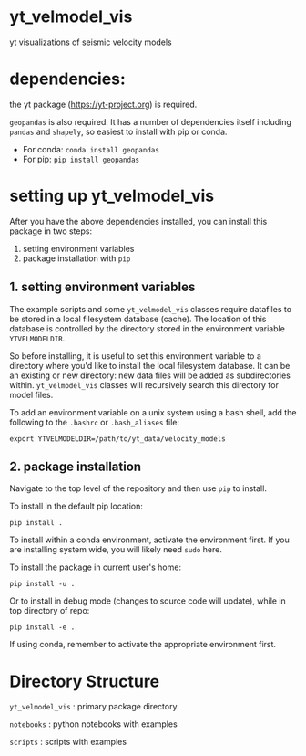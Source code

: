 # yt_velmodel_vis
yt visualizations of seismic velocity models

# dependencies:
the yt package (https://yt-project.org) is required.

`geopandas` is also required. It has a number of dependencies itself including `pandas` and `shapely`, so easiest
to install with pip or conda.

* For conda: `conda install geopandas`
* For pip: `pip install geopandas`

# setting up yt_velmodel_vis

After you have the above dependencies installed, you can install this package in two steps:
1. setting environment variables
2. package installation with `pip`

## 1. setting environment variables

The example scripts and some `yt_velmodel_vis` classes require datafiles to be stored in a local filesystem database (cache). The location of this database is controlled by the directory stored in the environment variable `YTVELMODELDIR`.

So before installing, it is useful to set this environment variable to a directory where you'd like to install the local filesystem database. It can be an existing or new directory: new data files will be added as subdirectories within. `yt_velmodel_vis` classes will recursively search this directory for model files.

To add an environment variable on a unix system using a bash shell, add the following to the `.bashrc` or `.bash_aliases` file:

```
export YTVELMODELDIR=/path/to/yt_data/velocity_models
```

## 2. package installation

Navigate to the top level of the repository and then use `pip` to install.

To install in the default pip location:
```
pip install .
```

To install within a conda environment, activate the environment first. If you are installing system wide, you will likely need `sudo` here.

To install the package in current user's home:
```
pip install -u .
```

Or to install in debug mode (changes to source code will update), while in top directory of repo:

```
pip install -e .
```

If using conda, remember to activate the appropriate environment first.

# Directory Structure
`yt_velmodel_vis` : primary package directory.

`notebooks` : python notebooks with examples

`scripts` : scripts with examples
